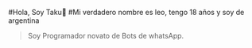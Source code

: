 #Hola, Soy Taku👋
#Mi verdadero nombre es leo, tengo 18 años y soy de argentina

>Soy Programador novato de Bots de whatsApp.
>
